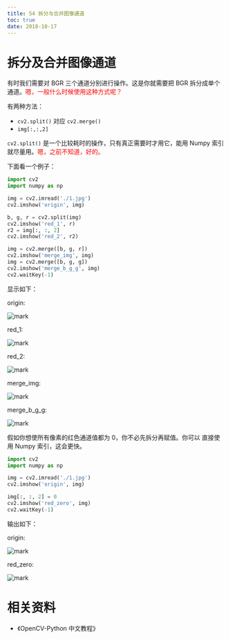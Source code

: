 ```yaml
---
title: 54 拆分与合并图像通道
toc: true
date: 2018-10-17
---
```


# 拆分及合并图像通道



有时我们需要对 BGR 三个通道分别进行操作。这是你就需要把 BGR 拆分成单个通道。<span style="color:red;">嗯，一般什么时候使用这种方式呢？</span>

有两种方法：

- `cv2.split()` 对应  `cv2.merge()`
- `img[:,:,2]`

`cv2.split()` 是一个比较耗时的操作，只有真正需要时才用它，能用 Numpy 索引就尽量用。<span style="color:red;">嗯，之前不知道，好的。</span>

下面看一个例子：

```python
import cv2
import numpy as np

img = cv2.imread('./1.jpg')
cv2.imshow('origin', img)

b, g, r = cv2.split(img)
cv2.imshow('red_1', r)
r2 = img[:, :, 2]
cv2.imshow('red_2', r2)

img = cv2.merge([b, g, r])
cv2.imshow('merge_img', img)
img = cv2.merge([b, g, g])
cv2.imshow('merge_b_g_g', img)
cv2.waitKey(-1)
```

显示如下：

origin:

![mark](http://pacdb2bfr.bkt.clouddn.com/blog/image/181017/3DaHaf2adF.png?imageslim)

red_1:

![mark](http://pacdb2bfr.bkt.clouddn.com/blog/image/181017/lKC6kDKL2A.png?imageslim)

red_2:

![mark](http://pacdb2bfr.bkt.clouddn.com/blog/image/181017/9Jhh0fFid4.png?imageslim)

merge_img:

![mark](http://pacdb2bfr.bkt.clouddn.com/blog/image/181017/4m6igdkFL1.png?imageslim)

merge_b_g_g:

![mark](http://pacdb2bfr.bkt.clouddn.com/blog/image/181017/40ai6hjkEg.png?imageslim)


假如你想使所有像素的红色通道值都为 0，你不必先拆分再赋值。你可以 直接使用 Numpy 索引，这会更快。

```python
import cv2
import numpy as np

img = cv2.imread('./1.jpg')
cv2.imshow('origin', img)

img[:, :, 2] = 0
cv2.imshow('red_zero', img)
cv2.waitKey(-1)
```

输出如下：

origin:

![mark](http://pacdb2bfr.bkt.clouddn.com/blog/image/181017/BJjlafK07e.png?imageslim)

red_zero:

![mark](http://pacdb2bfr.bkt.clouddn.com/blog/image/181017/ajA613AA3K.png?imageslim)







# 相关资料

- 《OpenCV-Python 中文教程》
